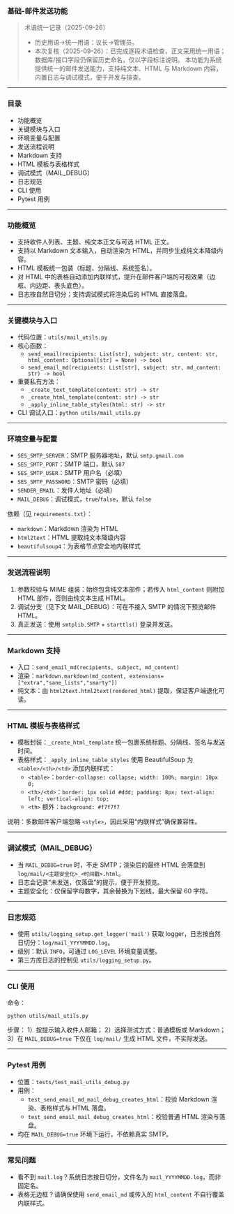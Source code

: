 ### 基础-邮件发送功能

> 术语统一记录（2025-09-26）
> - 历史用语→统一用语：议长→管理员。
> - 本次复核（2025-09-26）：已完成逐段术语检查，正文采用统一用语；数据库/接口字段仍保留历史命名，仅以字段标注说明。
本功能为系统提供统一的邮件发送能力，支持纯文本、HTML 与 Markdown 内容，内置日志与调试模式，便于开发与排查。

---

### 目录
- 功能概览
- 关键模块与入口
- 环境变量与配置
- 发送流程说明
- Markdown 支持
- HTML 模板与表格样式
- 调试模式（MAIL_DEBUG）
- 日志规范
- CLI 使用
- Pytest 用例

---

### 功能概览
- 支持收件人列表、主题、纯文本正文与可选 HTML 正文。
- 支持以 Markdown 文本输入，自动渲染为 HTML，并同步生成纯文本降级内容。
- HTML 模板统一包装（标题、分隔线、系统签名）。
- 对 HTML 中的表格自动添加内联样式，提升在邮件客户端的可视效果（边框、内边距、表头底色）。
- 日志按自然日切分；支持调试模式将渲染后的 HTML 直接落盘。

---

### 关键模块与入口
- 代码位置：`utils/mail_utils.py`
- 核心函数：
  - `send_email(recipients: List[str], subject: str, content: str, html_content: Optional[str] = None) -> bool`
  - `send_email_md(recipients: List[str], subject: str, md_content: str) -> bool`
- 重要私有方法：
  - `_create_text_template(content: str) -> str`
  - `_create_html_template(content: str) -> str`
  - `_apply_inline_table_styles(html: str) -> str`
- CLI 调试入口：`python utils/mail_utils.py`

---

### 环境变量与配置
- `SES_SMTP_SERVER`：SMTP 服务器地址，默认 `smtp.gmail.com`
- `SES_SMTP_PORT`：SMTP 端口，默认 `587`
- `SES_SMTP_USER`：SMTP 用户名（必填）
- `SES_SMTP_PASSWORD`：SMTP 密码（必填）
- `SENDER_EMAIL`：发件人地址（必填）
- `MAIL_DEBUG`：调试模式，`true`/`false`，默认 `false`

依赖（见 `requirements.txt`）：
- `markdown`：Markdown 渲染为 HTML
- `html2text`：HTML 提取纯文本降级内容
- `beautifulsoup4`：为表格节点安全地内联样式

---

### 发送流程说明
1. 参数校验与 MIME 组装：始终包含纯文本部件；若传入 `html_content` 则附加 HTML 部件，否则由纯文本生成 HTML。
2. 调试分支（见下文 MAIL_DEBUG）：可在不接入 SMTP 的情况下预览邮件 HTML。
3. 真正发送：使用 `smtplib.SMTP` + `starttls()` 登录并发送。

---

### Markdown 支持
- 入口：`send_email_md(recipients, subject, md_content)`
- 渲染：`markdown.markdown(md_content, extensions=["extra","sane_lists","smarty"])`
- 纯文本：由 `html2text.html2text(rendered_html)` 提取，保证客户端退化可读。

---

### HTML 模板与表格样式
- 模板封装：`_create_html_template` 统一包裹系统标题、分隔线、签名与发送时间。
- 表格样式：`_apply_inline_table_styles` 使用 BeautifulSoup 为 `<table>/<th>/<td>` 添加内联样式：
  - `<table>`：`border-collapse: collapse; width: 100%; margin: 10px 0;`
  - `<th>/<td>`：`border: 1px solid #ddd; padding: 8px; text-align: left; vertical-align: top;`
  - `<th>` 额外：`background: #f7f7f7`

说明：多数邮件客户端忽略 `<style>`，因此采用“内联样式”确保兼容性。

---

### 调试模式（MAIL_DEBUG）
- 当 `MAIL_DEBUG=true` 时，不走 SMTP；渲染后的最终 HTML 会落盘到 `log/mail/<主题安全化>_<时间戳>.html`。
- 日志会记录“未发送，仅落盘”的提示，便于开发预览。
- 主题安全化：仅保留字母数字，其余替换为下划线，最大保留 60 字符。

---

### 日志规范
- 使用 `utils/logging_setup.get_logger('mail')` 获取 logger，日志按自然日切分：`log/mail_YYYYMMDD.log`。
- 级别：默认 `INFO`，可通过 `LOG_LEVEL` 环境变量调整。
- 第三方库日志的控制见 `utils/logging_setup.py`。

---

### CLI 使用
命令：
```
python utils/mail_utils.py
```
步骤：
1）按提示输入收件人邮箱；
2）选择测试方式：普通模板或 Markdown；
3）在 `MAIL_DEBUG=true` 下仅在 `log/mail/` 生成 HTML 文件，不实际发送。

---

### Pytest 用例
- 位置：`tests/test_mail_utils_debug.py`
- 用例：
  - `test_send_email_md_mail_debug_creates_html`：校验 Markdown 渲染、表格样式与 HTML 落盘。
  - `test_send_email_mail_debug_creates_html`：校验普通 HTML 渲染与落盘。
- 均在 `MAIL_DEBUG=true` 环境下运行，不依赖真实 SMTP。

---

### 常见问题
- 看不到 `mail.log`？系统日志按日切分，文件名为 `mail_YYYYMMDD.log`，而非固定名。
- 表格无边框？请确保使用 `send_email_md` 或传入的 `html_content` 不自行覆盖内联样式。


